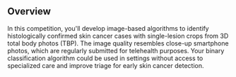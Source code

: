 ## Overview
In this competition, you'll develop image-based algorithms to identify histologically confirmed skin cancer cases with single-lesion crops from 3D total body photos (TBP). The image quality resembles close-up smartphone photos, which are regularly submitted for telehealth purposes. Your binary classification algorithm could be used in settings without access to specialized care and improve triage for early skin cancer detection.
